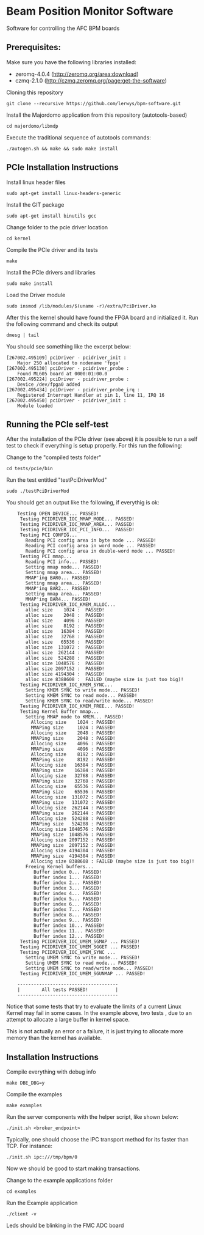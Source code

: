 # Beam Position Monitor Software

Software for controlling the AFC BPM boards

## Prerequisites:

Make sure you have the following libraries installed: 

* zeromq-4.0.4 (http://zeromq.org/area:download)
* czmq-2.1.0 (http://czmq.zeromq.org/page:get-the-software)

Cloning this repository

	git clone --recursive https://github.com/lerwys/bpm-software.git

Install the Majordomo application from this repository (autotools-based)

	cd majordomo/libmdp

Execute the traditional sequence of autotools commands:

	./autogen.sh && make && sudo make install

## PCIe Installation Instructions

Install linux header files

	sudo apt-get install linux-headers-generic

Install the GIT package

	sudo apt-get install binutils gcc

Change folder to the pcie driver location

	cd kernel

Compile the PCIe driver and its tests

	make

Install the PCIe drivers and libraries

	sudo make install

Load the Driver module

	sudo insmod /lib/modules/$(uname -r)/extra/PciDriver.ko

After this the kernel should have found the FPGA board 
and initialized it. Run the following command and check its output

	dmesg | tail

You should see something like the excerpt below:

	[267002.495109] pciDriver - pcidriver_init : 
		Major 250 allocated to nodename 'fpga'
	[267002.495130] pciDriver - pcidriver_probe : 
		Found ML605 board at 0000:01:00.0
	[267002.495224] pciDriver - pcidriver_probe : 
		Device /dev/fpga0 added
	[267002.495434] pciDriver - pcidriver_probe_irq : 
		Registered Interrupt Handler at pin 1, line 11, IRQ 16
	[267002.495450] pciDriver - pcidriver_init : 
		Module loaded

## Running the PCIe self-test

After the installation of the PCIe driver (see above) 
it is possible to run a self test to check if 
everything is setup properly. For this run the following:

Change to the "compiled tests folder"

	cd tests/pcie/bin

Run the test entitled "testPciDriverMod"

	sudo ./testPciDriverMod

You should get an output like the following, if everythig is ok:

        Testing OPEN DEVICE... PASSED!
         Testing PCIDRIVER_IOC_MMAP_MODE... PASSED!
         Testing PCIDRIVER_IOC_MMAP_AREA... PASSED!
         Testing PCIDRIVER_IOC_PCI_INFO...  PASSED!
         Testing PCI CONFIG... 
           Reading PCI config area in byte mode ... PASSED!
           Reading PCI config area in word mode ... PASSED!
           Reading PCI config area in double-word mode ... PASSED!
         Testing PCI mmap... 
           Reading PCI info... PASSED!
           Setting mmap mode... PASSED!
           Setting mmap area... PASSED!
           MMAP'ing BAR0... PASSED!
           Setting mmap area... PASSED!
           MMAP'ing BAR2... PASSED!
           Setting mmap area... PASSED!
           MMAP'ing BAR4... PASSED!
         Testing PCIDRIVER_IOC_KMEM_ALLOC...
           alloc size    1024 :  PASSED!
           alloc size    2048 :  PASSED!
           alloc size    4096 :  PASSED!
           alloc size    8192 :  PASSED!
           alloc size   16384 :  PASSED!
           alloc size   32768 :  PASSED!
           alloc size   65536 :  PASSED!
           alloc size  131072 :  PASSED!
           alloc size  262144 :  PASSED!
           alloc size  524288 :  PASSED!
           alloc size 1048576 :  PASSED!
           alloc size 2097152 :  PASSED!
           alloc size 4194304 :  PASSED!
           alloc size 8388608 :  FAILED (maybe size is just too big)!
         Testing PCIDRIVER_IOC_KMEM_SYNC...
           Setting KMEM SYNC to write mode... PASSED!
           Setting KMEM SYNC to read mode... PASSED!
           Setting KMEM SYNC to read/write mode... PASSED!
         Testing PCIDRIVER_IOC_KMEM_FREE... PASSED!
         Testing Kernel Buffer mmap... 
           Setting MMAP mode to KMEM... PASSED!
             Allocing size    1024 : PASSED!
             MMAPing size     1024 : PASSED!
             Allocing size    2048 : PASSED!
             MMAPing size     2048 : PASSED!
             Allocing size    4096 : PASSED!
             MMAPing size     4096 : PASSED!
             Allocing size    8192 : PASSED!
             MMAPing size     8192 : PASSED!
             Allocing size   16384 : PASSED!
             MMAPing size    16384 : PASSED!
             Allocing size   32768 : PASSED!
             MMAPing size    32768 : PASSED!
             Allocing size   65536 : PASSED!
             MMAPing size    65536 : PASSED!
             Allocing size  131072 : PASSED!
             MMAPing size   131072 : PASSED!
             Allocing size  262144 : PASSED!
             MMAPing size   262144 : PASSED!
             Allocing size  524288 : PASSED!
             MMAPing size   524288 : PASSED!
             Allocing size 1048576 : PASSED!
             MMAPing size  1048576 : PASSED!
             Allocing size 2097152 : PASSED!
             MMAPing size  2097152 : PASSED!
             Allocing size 4194304 : PASSED!
             MMAPing size  4194304 : PASSED!
             Allocing size 8388608 : FAILED (maybe size is just too big)!
           Freeing Kernel buffers...
              Buffer index 0... PASSED!
              Buffer index 1... PASSED!
              Buffer index 2... PASSED!
              Buffer index 3... PASSED!
              Buffer index 4... PASSED!
              Buffer index 5... PASSED!
              Buffer index 6... PASSED!
              Buffer index 7... PASSED!
              Buffer index 8... PASSED!
              Buffer index 9... PASSED!
              Buffer index 10... PASSED!
              Buffer index 11... PASSED!
              Buffer index 12... PASSED!
         Testing PCIDRIVER_IOC_UMEM_SGMAP ... PASSED!
         Testing PCIDRIVER_IOC_UMEM_SGGET ... PASSED!
         Testing PCIDRIVER_IOC_UMEM_SYNC ...
           Setting UMEM SYNC to write mode... PASSED!
           Setting UMEM SYNC to read mode... PASSED!
           Setting UMEM SYNC to read/write mode... PASSED!
         Testing PCIDRIVER_IOC_UMEM_SGUNMAP ... PASSED!

		-------------------------------------
		|        All tests PASSED!          |
		-------------------------------------

Notice that some tests that try to evaluate the limits of a current
Linux Kernel may fail in some cases. In the example above,
two tests , due to an attempt to allocate a large buffer in kernel
space.

This is not actually an error or a failure, it is just trying to
allocate more memory than the kernel has available.

## Installation Instructions

Compile everything with debug info

	make DBE_DBG=y

Compile the examples

	make examples

Run the server components with the helper script, like shown below:

	./init.sh <broker_endpoint>

Typically, one should choose the IPC transport method
for its faster than TCP. For instance:

	./init.sh ipc:///tmp/bpm/0

Now we should be good to start making transactions.

Change to the example applications folder

	cd examples

Run the Example application

	./client -v

Leds should be blinking in the FMC ADC board
